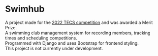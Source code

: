 # Swimhub
A project made for the [2022 TECS competition](https://software-engineering.ie/tecs-awards-2022/) and was awarded a Merit Prize.\
A swimming club management system for recording members, tracking times and scheduling competitions.\
Programmed with Django and uses Bootstrap for frontend styling.\
This project is not currently under development.
